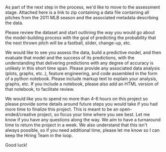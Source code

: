 As part of the next step in the process, we'd like to move to the assessment stage. Attached here is a link to zip containing a data file containing all pitches from the 2011 MLB season and the associated metadata describing the data.

Please review the dataset and start outlining the way you would go about the model-building process with the goal of predicting the probability that the next thrown pitch will be a fastball, slider, change-up, etc.

We would like to see you assess the data, build a predictive model, and then evaluate that model and the success of its predictions,  with the understanding that delivering predictions with any degree of accuracy is unlikely in this short time span. Please provide any associated data analysis (plots, graphs, etc..), feature engineering, and code assembled in the form of a python notebook. Please include markup text to explain your analysis, graphs, etc. If you include a notebook, please also add an HTML version of that notebook, to facilitate review.

We would like you to spend no more than 4-6 hours on this project so please provide some details around future steps you would take if you had more time to finalize this project.  This is meant to be an open-ended/creative project, so focus your time where you see best. Let me know if you have any questions along the way. We aim to have a turnaround time to return the project in a week. We also understand that this isn't always possible, so if you need additional time, please let me know so I can keep the Hiring Team in the loop. 

Good luck!